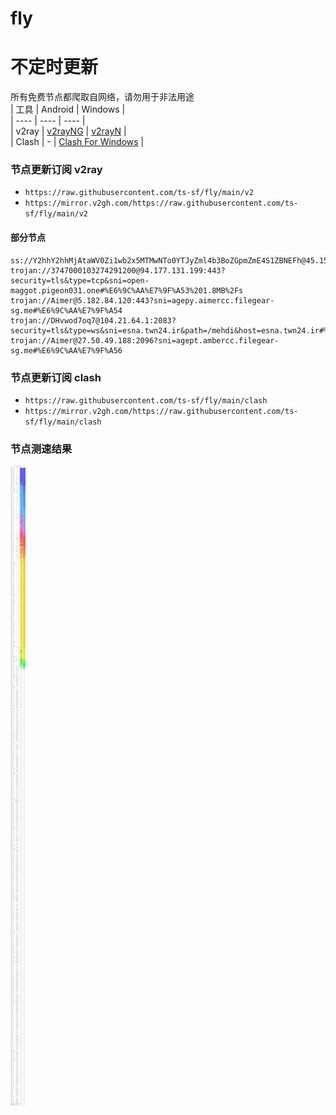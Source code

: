 # fly
# 不定时更新
所有免费节点都爬取自网络，请勿用于非法用途  
|  工具  | Android  | Windows  |  
|  ----  | ----   | ----  |  
| v2ray  | [v2rayNG](https://github.com/2dust/v2rayNG/releases) | [v2rayN](https://github.com/2dust/v2rayN/releases) |  
| Clash  | - | [Clash For Windows](https://github.com/2dust/clashN/releases) | 
  
### 节点更新订阅  v2ray
- `https://raw.githubusercontent.com/ts-sf/fly/main/v2`  
- `https://mirror.v2gh.com/https://raw.githubusercontent.com/ts-sf/fly/main/v2`  

#### 部分节点  
``` 
ss://Y2hhY2hhMjAtaWV0Zi1wb2x5MTMwNTo0YTJyZml4b3BoZGpmZmE4S1ZBNEFh@45.158.171.141:8080#%E6%9C%AA%E7%9F%A52
trojan://3747000103274291200@94.177.131.199:443?security=tls&type=tcp&sni=open-maggot.pigeon031.one#%E6%9C%AA%E7%9F%A53%201.8MB%2Fs
trojan://Aimer@5.182.84.120:443?sni=agepy.aimercc.filegear-sg.me#%E6%9C%AA%E7%9F%A54
trojan://DHvwod7oq7@104.21.64.1:2083?security=tls&type=ws&sni=esna.twn24.ir&path=/mehdi&host=esna.twn24.ir#%E6%9C%AA%E7%9F%A55
trojan://Aimer@27.50.49.188:2096?sni=agept.ambercc.filegear-sg.me#%E6%9C%AA%E7%9F%A56
```
### 节点更新订阅  clash
- `https://raw.githubusercontent.com/ts-sf/fly/main/clash`  
- `https://mirror.v2gh.com/https://raw.githubusercontent.com/ts-sf/fly/main/clash`  

### 节点测速结果
![image](traffic.png)
